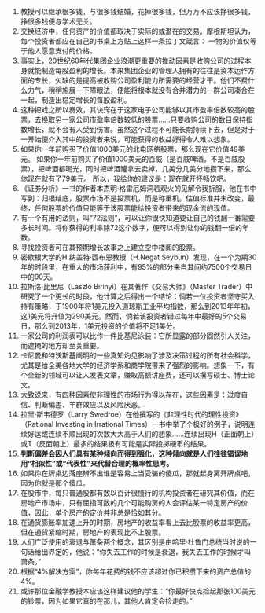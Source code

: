 1. 教授可以继承很多钱，与很多钱结婚，花掉很多钱，但万万不应该挣很多钱，挣很多钱便与学术无关。
1. 交换经济中，任何资产的价值都取决于实际的或潜在的交易。摩根斯坦认为，每个投资者都应在自己的书桌上方贴上这样一条拉丁文箴言： 一物的价值仅等于他人愿意支付的价格。
1. 事实上，20世纪60年代集团企业浪潮更重要的推动因素是收购公司的过程本身就能制造每股盈利的增长。本来集团企业的管理人拥有的往往是资本运作方面的专长，欠缺的是提高被收购公司盈利能力所需要的经营才干。他们不费什么力气，稍稍施展一下障眼法，便能将根本就没有合并潜力的一群公司凑合在一起，制造出稳定增长的每股盈利。
1. 这种把戏之所以奏效，其诀窍在于这家电子公司能够以其市盈率倍数较高的股票，去换取另一家公司市盈率倍数较低的股票……只要收购公司的数目保持指数增长，就不会有人受到伤害。虽然这个过程不可能长期持续下去，但是对于一开始便介入其中的投资者来说，可能获得的收益好得令人难以想象。
1. 如果你一年前购买了价值1000美元的北电网络股票，那么现在它价值49美元。 如果你一年前购买了价值1000美元的百威（是百威啤酒，不是百威股票），把啤酒都喝光，同时把啤酒罐拿去卖掉，几美分几美分地攒下来，那么你现在就有了79美元。 所以，我给你的建议是：现在就开怀畅饮吧。
1. 《证券分析》一书的作者本杰明·格雷厄姆洞若观火的见解令我折服，他在书中写到：归根结底，股票市场不是投票机，而是称重机。估值标准并未改变，最终，任何股票的价值只能等于该股票能给投资者带来的现金流的现值。
1. 有一个有用的法则，叫“72法则”，可以让你很快知道要让自己的钱翻一番需要多长时间。将你获得的利率除72这个数字，便可以得到让你的钱翻一倍的年数。
1. 寻找投资者可在其预期增长故事之上建立空中楼阁的股票。
1. 密歇根大学的H.纳盖特·西布恩教授（H.Negat Seybun）发现，在一个为期30年的时段里，在重大的市场获利中，有95%的部分来自其间约7500个交易日中的90天。
1. 拉斯洛·比里尼（Laszlo Birinyi）在其著作《交易大师》（Master Trader）中研究了一个更长的时段，他计算之后得出一个结论：倘若一位投资者坚守买入持有策略，于1900年将1美元投入道琼斯工业平均指数，那么到2013年年初，这1美元将升值为290美元。然而，倘若该投资者错过每年中最好的5个交易日，那么到2013年，1美元投资的价值将不足1美分。
1. 一家公司的利润表可以比作一件比基尼泳装：它所显露的部分固然引人关注，而遮掩的地方却至关重要。
1. 卡尼曼和特沃斯基阐明的一些真知灼见影响了涉及决策过程的所有社会科学，尤其是给全美各地大学的经济学系和商学院带来了强烈的影响。想象一下，有个全新的领域可以让人发表文章，赚取高额讲座费，还可以撰写硕士、博士论文。
1. 大致说来，有四种因素使非理性的市场行为得以存在，这些因素是：过度自信、判断偏差、羊群效应以及风险厌恶。
1. 拉里·斯韦德罗（Larry Swedroe）在他撰写的《非理性时代的理性投资》（Rational Investing in Irrational Times）一书中举了个极好的例子，说明连续好运或连续不顺出现的次数大大高于人们的想象……连续出现H（正面朝上）或T（反面朝上）最多的结果极有可能是实际投掷硬币的结果。
1. **判断偏差会因人们具有某种倾向而得到强化，这种倾向就是人们往往错误地用“相似性”或“代表性”来代替合理的概率性思考。**
1. 如果你在牌桌边落座辨不出谁是容易上当受骗的傻瓜，那就起身离开牌桌吧，因为你就是那个傻瓜。
1. 在股市中，每只普通股都有数以百计很懂行的机构投资者在研究其价值，而在房地产市场中，只有屈指可数的几个可能购房的人会评估某一特定房产的价值，因此，单个房产的定价并非总是恰如其分。
1. 在通货膨胀率加速上升的时期，房地产的收益率看上去比股票的收益率更高，但在通货紧缩时期，房地产的表现比不上股票。
1. 人们广泛使用的衰退与萧条两个概念，其区别是由哈里·杜鲁门总统当时说的一句话给出界定的，他说：“你失去工作的时候是衰退，我失去工作的时候才叫萧条。”
1. 根据“4%解决方案”，你每年花费的钱不应该超过你已积攒下来的资产总值的4%。
1. 或许那位金融学教授本应该这样建议他的学生：“你最好快点捡起那张100美元的钞票，因为如果它真的在那儿，其他人肯定会捡走的。”